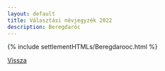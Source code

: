 ```yaml
---
layout: default
title: Választási névjegyzék 2022
description: Beregdaróc
---
```


{% include settlementHTMLs/Beregdarooc.html %}

[Vissza](./)